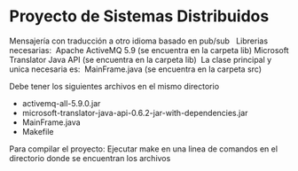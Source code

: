 ﻿# Proyecto de Sistemas Distribuidos
﻿Mensajería con traducción a otro idioma basado en pub/sub
﻿
﻿
﻿Librerias necesarias:
﻿
﻿Apache ActiveMQ 5.9 (se encuentra en la carpeta lib)
﻿Microsoft Translator Java API (se encuentra en la carpeta lib)
﻿
﻿La clase principal y unica necesaria es:
﻿
﻿MainFrame.java (se encuentra en la carpeta src)

Debe tener los siguientes archivos en el mismo directorio
- activemq-all-5.9.0.jar
- microsoft-translator-java-api-0.6.2-jar-with-dependencies.jar
- MainFrame.java
- Makefile

Para compilar el proyecto:
Ejecutar make en una linea de comandos en el directorio donde se encuentran los archivos

